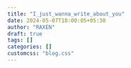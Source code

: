 ```yaml
---
title: "I_just_wanna_write_about_you"
date: 2024-05-07T18:00:05+05:30
author: "RAXEN"
draft: true
tags: []
categories: []
customcss: "blog.css"
---
```

